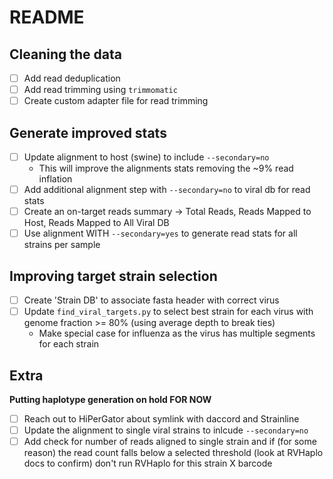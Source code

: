 # README

## Cleaning the data

- [ ] Add read deduplication
- [ ] Add read trimming using `trimmomatic`
- [ ] Create custom adapter file for read trimming

## Generate improved stats

- [ ] Update alignment to host (swine) to include `--secondary=no`
  - This will improve the alignments stats removing the ~9% read inflation
- [ ] Add additional alignment step with `--secondary=no` to viral db for read stats
- [ ] Create an on-target reads summary -> Total Reads, Reads Mapped to Host, Reads Mapped to All Viral DB
- [ ] Use alignment WITH `--secondary=yes` to generate read stats for all strains per sample

## Improving target strain selection

- [ ] Create 'Strain DB' to associate fasta header with correct virus
- [ ] Update `find_viral_targets.py` to select best strain for each virus with genome fraction >= 80% (using average depth to break ties)
  - Make special case for influenza as the virus has multiple segments for each strain

## Extra

**Putting haplotype generation on hold FOR NOW**

- [ ] Reach out to HiPerGator about symlink with daccord and Strainline
- [ ] Update the alignment to single viral strains to inlcude `--secondary=no`
- [ ] Add check for number of reads aligned to single strain and if (for some reason) the read count falls below a selected threshold (look at RVHaplo docs to confirm) don't run RVHaplo for this strain X barcode